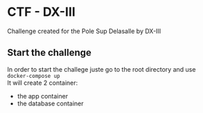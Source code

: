 # CTF - DX-III  

Challenge created for the Pole Sup Delasalle by DX-III  

## Start the challenge  

In order to start the challege juste go to the root directory and use  
`docker-compose up`  
It will create 2 container:  
- the app container  
- the database container  
